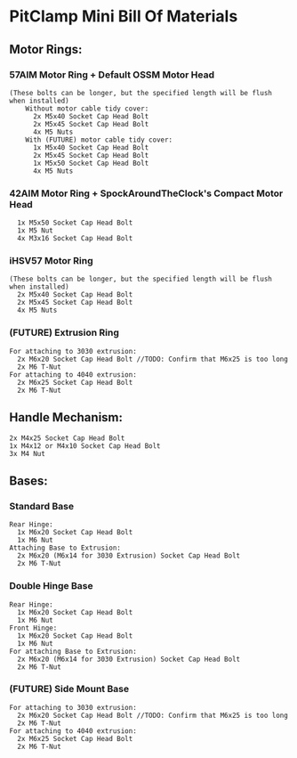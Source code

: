 # PitClamp Mini Bill Of Materials

## Motor Rings:

### 57AIM Motor Ring + Default OSSM Motor Head 
    (These bolts can be longer, but the specified length will be flush when installed)
        Without motor cable tidy cover:
          2x M5x40 Socket Cap Head Bolt
          2x M5x45 Socket Cap Head Bolt
          4x M5 Nuts
        With (FUTURE) motor cable tidy cover:
          1x M5x40 Socket Cap Head Bolt
          2x M5x45 Socket Cap Head Bolt
          1x M5x50 Socket Cap Head Bolt
          4x M5 Nuts

### 42AIM Motor Ring + SpockAroundTheClock's Compact Motor Head
      1x M5x50 Socket Cap Head Bolt
      1x M5 Nut
      4x M3x16 Socket Cap Head Bolt

### iHSV57 Motor Ring
    (These bolts can be longer, but the specified length will be flush when installed)
      2x M5x40 Socket Cap Head Bolt
      2x M5x45 Socket Cap Head Bolt
      4x M5 Nuts

### (FUTURE) Extrusion Ring
    For attaching to 3030 extrusion:
      2x M6x20 Socket Cap Head Bolt //TODO: Confirm that M6x25 is too long
      2x M6 T-Nut
    For attaching to 4040 extrusion:
      2x M6x25 Socket Cap Head Bolt
      2x M6 T-Nut

## Handle Mechanism:
    2x M4x25 Socket Cap Head Bolt
    1x M4x12 or M4x10 Socket Cap Head Bolt
    3x M4 Nut

## Bases:

###  Standard Base
    Rear Hinge:
      1x M6x20 Socket Cap Head Bolt
      1x M6 Nut
    Attaching Base to Extrusion:
      2x M6x20 (M6x14 for 3030 Extrusion) Socket Cap Head Bolt
      2x M6 T-Nut

###  Double Hinge Base
    Rear Hinge:
      1x M6x20 Socket Cap Head Bolt
      1x M6 Nut
    Front Hinge:
      1x M6x20 Socket Cap Head Bolt
      1x M6 Nut
    For attaching Base to Extrusion:
      2x M6x20 (M6x14 for 3030 Extrusion) Socket Cap Head Bolt
      2x M6 T-Nut

### (FUTURE) Side Mount Base
    For attaching to 3030 extrusion:
      2x M6x20 Socket Cap Head Bolt //TODO: Confirm that M6x25 is too long
      2x M6 T-Nut
    For attaching to 4040 extrusion:
      2x M6x25 Socket Cap Head Bolt
      2x M6 T-Nut
